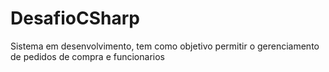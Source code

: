 # DesafioCSharp
Sistema em desenvolvimento, tem como objetivo permitir o gerenciamento de pedidos de compra e funcionarios
